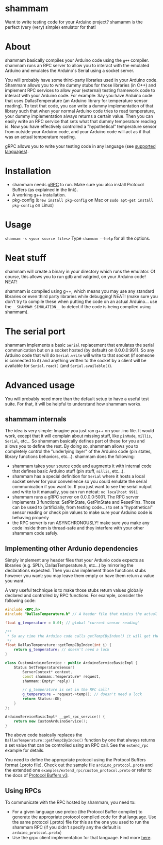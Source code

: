 # shammam
Want to write testing code for your Arduino project? shamamm is the perfect (very (very) simple) emulator for that!

# About
shammam basically compiles your Arduino code using the `g++` compiler. shammam runs an RPC server to allow you to interact with the emulated Arduino and emulates the Arduino's Serial using a socket server.

You will probably have some third-party libraries used in your Arduino code. Shammam allows you to write dummy stubs for those libraries (in C++) and implement RPC services to allow your (external) testing framework code to interact with your Arduino code. For example: Say you have Arduino code that uses DallasTemperature (an Arduino library for temperature sensor reading). To test that code, you can write a dummy implementation of that library such that when your normal Arduino code tries to read temperature, your dummy implementation always returns a certain value. Then you can easily write an RPC service that sets what that dummy temperature reading is. Now you have effectively controlled a "hypothetical" temperature sensor from outside your Arduino code, and your Arduino code will act as if that was an actual temperature reading.

gRPC allows you to write your testing code in any language (see [supported languages](https://grpc.io/)).

# Installation
- shammam needs [gRPC](https://grpc.io/docs/quickstart/cpp.html) to run. Make sure you also install Protocol Buffers (as explained in the link).
- A working g++ installation.
- pkg-config (`brew install pkg-config` on Mac or `sudo apt-get install pkg-config` on Linux)

# Usage
`shammam -s <your source files>`
Type `shammam --help` for all the options.

# Neat stuff
shammam will create a binary in your directory which runs the emulator. Of course, this allows you to run gdb and valgrind, on your Arduino code! NEAT!

shammam is compiled using g++, which means you may use any standard libraries or even third party libraries while debugging! NEAT! (make sure you don't try to compile these when putting the code on an actual Arduino... use the `__SHAMMAM_SIMULATION__` to detect if the code is being compiled using shammam).

# The serial port
shammam implements a basic `Serial` replacement that emulates the serial communication but on a socket hosted (by default) on 0.0.0.0:9911. So any Arduino code that will do `Serial.write` will write to that socket (if someone is connected to it) and anything written to the socket by a client will be available for `Serial.read()` (and `Serial.available()`).

# Advanced usage
You will probably need more than the default setup to have a useful test suite. For that, it will be helpful to understand how shammam works.

## shammam internals
The idea is very simple: Imagine you just ran g++ on your .ino file. It would work, except that it will complain about missing stuff, like `pinMode`, `millis`, `Serial`, etc... So shammam basically defines part of these for you and allows you to define the rest. By doing so, shammam allows you to completely control the "underlying layer" of the Arduino code (pin states, library functions behaviors, etc...). shammam does the following:
- shammam takes your source code and augments it with internal code that defines basic Arduino stuff (pin stuff, `millis`, etc...).
- shammam has a special definition for `Serial` where it hosts a local socket server for your convenience so you could emulate the serial communication if you want to. If you just want to see the serial output and write to it manually, you can run netcat: `nc localhost 9911`
- shammam runs a gRPC server on 0.0.0.0:5001. The RPC server implements 3 functions: SetPinState, GetPinState and ResetPins. Those can be used to (artificially, from testing code...) to set a "hypothetical" sensor reading or check pin values to make sure your Arduino code is behaving properly
- the RPC server is run ASYNCHRONOUSLY! make sure you make any code inside them is thread-safe and they interfere with your other shammam code safely.

## Implementing other Ardunio dependencies
Simply implement any header files that your Ardunio code expects as libraries (e.g. SPI.h, DallasTemperature.h, etc...) by mirroring the declarations expected. Then you can implement those functions stubs however you want: you may leave them empty or have them return a value you want.

A very useful technique is to make those stubs return values globally declared and controlled by RPC functions. For example, consider the following code:

```c++
#include <RPC.h>
#include "DallasTemperature.h" // A header file that mimics the actual DallasTemperature.h library header

float g_temperature = 0.0f; // global "current sensor reading"

/**
 * So any time the Arduino code calls getTempCByIndex() it will get the value g_temperature...
 */
float DallasTemperature::getTempCByIndex(int i) {
    return g_temperature; // doesn't need a lock
}

class CustomArduinoService : public ArduinoServiceBasicImpl {
    Status SetTemperatureSensor(
        ServerContext* context,
        const shammam::Temperature* request,
        shammam::Empty* reply) {

        // g_temperature is set in the RPC call!
        g_temperature = request->temp(); // doesn't need a lock
        return Status::OK;
    }
};

ArduinoServiceBasicImpl* __get_rpc_service() {
    return new CustomArduinoService();
}
```

The above code basically replaces the `DallasTemperature::getTempCByIndex()` function by one that always returns a set value that can be controlled using an RPC call. See the `extend_rpc` example for details.

You need to define the appropriate protocol using the Protocol Buffers format (.proto file). Check out the sample file `arduino_protocol.proto` and the extended one `examples/extend_rpc/custom_protocol.proto` or refer to the docs of [Protocol Buffers v3](https://developers.google.com/protocol-buffers/docs/proto3).

## Using RPCs
To communicate with the RPC hosted by shammam, you need to:
- For a given language use protoc (the Protocol Buffer compiler) to generate the appropriate protocol compiled code for that language. Use the same protocol (.proto) file for this as the one you used to run the shammam RPC (if you didn't specify any the default is `arduino_protocol.proto`)
- Use the grpc client implementation for that language. Find more [here](https://github.com/grpc/grpc/tree/v1.6.x/examples).

